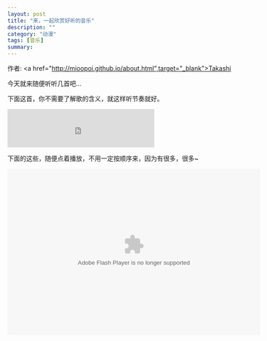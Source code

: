 ```yaml
---
layout: post
title: "来，一起欣赏好听的音乐"
description: ""
category: "动漫"
tags: [音乐]
summary:
---
```


作者: <a href="http://mioopoi.github.io/about.html",target="_blank">Takashi</a>

今天就来随便听听几首吧...

下面这首，你不需要了解歌的含义，就这样听节奏就好。

<iframe frameborder="no" border="0" marginwidth="0" marginheight="0" width=330 height=86 src="http://music.163.com/outchain/player?type=2&id=26116370&auto=1&height=66"></iframe>

下面的这些，随便点着播放，不用一定按顺序来，因为有很多，很多~

<embed src="http://www.xiami.com/widget/3939040_1769131049,1772188756,1769131050,1772002721,236005,1769010191,1769854714,1769141901,1768925570,1770062905,3570756,1769141902,1770014687,1769604540,1773905121,1770272820,1769854745,1768994428,1769414697,1770430905,1769578991,1772188750,1772188761,1770867287,1772188762,1772188768,1772188801,1772188804,1772002712,1772188825,1772188773,1770066973,1769561563,1768947200,1769578998,3555209,1769854716,1769563256,1769235795,1769563251,1770767230,1769578989,1770730570,1769502831,1769561557,_568_373_000000_333333/multiPlayer.swf" type="application/x-shockwave-flash" width="568" height="373"  wmode="opaque"></embed>